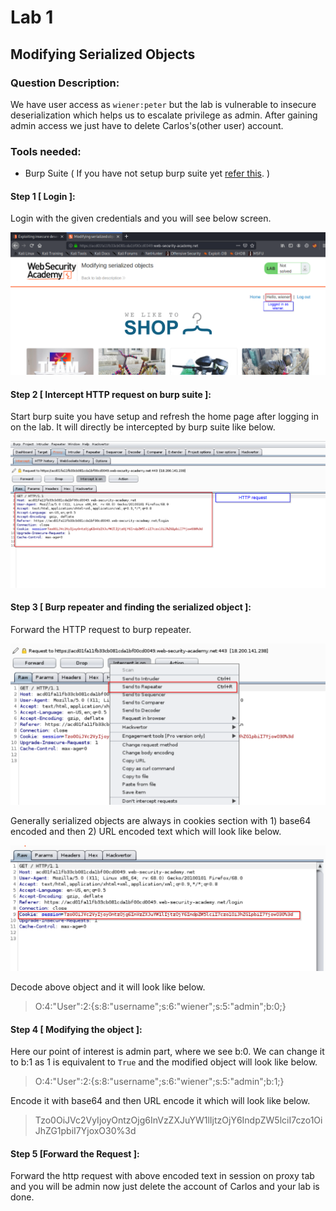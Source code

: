 # Lab 1
## Modifying Serialized Objects

### Question Description:
We have user access as `wiener:peter` but the lab is vulnerable to insecure deserialization which helps us to escalate privilege as admin. After gaining admin access we just have to delete Carlos's(other user) account.

### Tools needed:

- Burp Suite ( If you have not setup burp suite yet [refer this](https://www.youtube.com/watch?v=YCCrVtvAu2I). )

#### Step 1 [ Login ]:

Login with the given credentials and you will see below screen.

![Home Screen After LogIn](logged_in_home_page.png)
#### Step 2 [ Intercept HTTP request on burp suite ]:

Start burp suite you have setup and refresh the home page after logging in on the lab. It will directly be intercepted by burp suite like below.

![Intercepted HTTP Request](Intercepted_HTTP_request.png)

#### Step 3 [ Burp repeater and finding the serialized object ]:

Forward the HTTP request to burp repeater.

![Burp Repeater](send_to_repeater.png)

Generally serialized objects are always in cookies section with 1) base64 encoded and then 2) URL encoded text which will look like below.

![Encoded Serialized Object](encoded_serialized_object.png)

Decode above object and it will look like below.
> O:4:"User":2:{s:8:"username";s:6:"wiener";s:5:"admin";b:0;}

#### Step 4 [ Modifying the object ]:

Here our point of interest is admin part, where we see b:0. We can change it to b:1 as 1 is equivalent to `True` and the modified object will look like below.
> O:4:"User":2:{s:8:"username";s:6:"wiener";s:5:"admin";b:1;}

Encode it with base64 and then URL encode it which will look like below.
> Tzo0OiJVc2VyIjoyOntzOjg6InVzZXJuYW1lIjtzOjY6IndpZW5lciI7czo1OiJhZG1pbiI7YjoxO30%3d

#### Step 5 [Forward the Request ]:

Forward the http request with above encoded text in session on proxy tab and you will be admin now just delete the account of Carlos and your lab is done.

